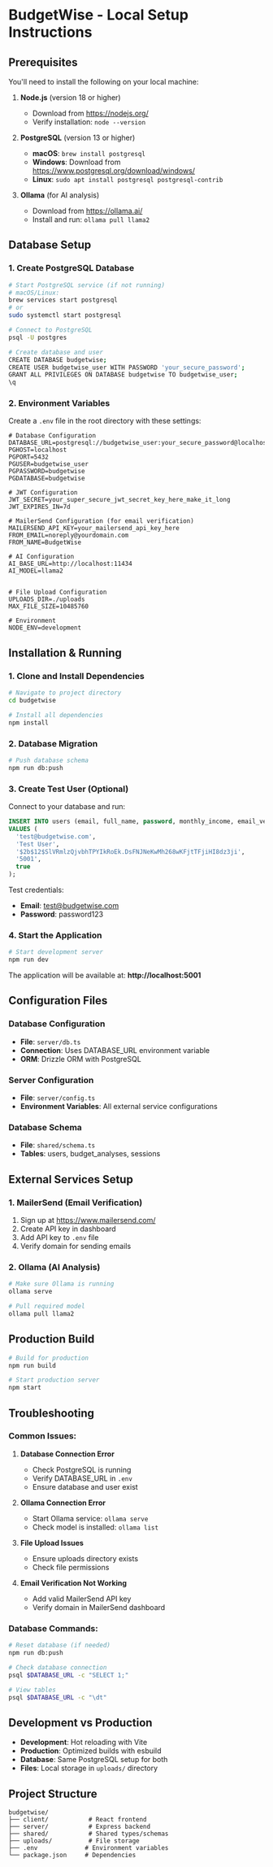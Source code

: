 # BudgetWise - Local Setup Instructions

## Prerequisites

You'll need to install the following on your local machine:

1. **Node.js** (version 18 or higher)
   - Download from https://nodejs.org/
   - Verify installation: `node --version`

2. **PostgreSQL** (version 13 or higher)
   - **macOS**: `brew install postgresql`
   - **Windows**: Download from https://www.postgresql.org/download/windows/
   - **Linux**: `sudo apt install postgresql postgresql-contrib`

3. **Ollama** (for AI analysis)
   - Download from https://ollama.ai/
   - Install and run: `ollama pull llama2`

## Database Setup

### 1. Create PostgreSQL Database

```bash
# Start PostgreSQL service (if not running)
# macOS/Linux:
brew services start postgresql
# or
sudo systemctl start postgresql

# Connect to PostgreSQL
psql -U postgres

# Create database and user
CREATE DATABASE budgetwise;
CREATE USER budgetwise_user WITH PASSWORD 'your_secure_password';
GRANT ALL PRIVILEGES ON DATABASE budgetwise TO budgetwise_user;
\q
```

### 2. Environment Variables

Create a `.env` file in the root directory with these settings:

```env
# Database Configuration
DATABASE_URL=postgresql://budgetwise_user:your_secure_password@localhost:5432/budgetwise
PGHOST=localhost
PGPORT=5432
PGUSER=budgetwise_user
PGPASSWORD=budgetwise
PGDATABASE=budgetwise

# JWT Configuration
JWT_SECRET=your_super_secure_jwt_secret_key_here_make_it_long
JWT_EXPIRES_IN=7d

# MailerSend Configuration (for email verification)
MAILERSEND_API_KEY=your_mailersend_api_key_here
FROM_EMAIL=noreply@yourdomain.com
FROM_NAME=BudgetWise

# AI Configuration
AI_BASE_URL=http://localhost:11434
AI_MODEL=llama2


# File Upload Configuration
UPLOADS_DIR=./uploads
MAX_FILE_SIZE=10485760

# Environment
NODE_ENV=development
```

## Installation & Running

### 1. Clone and Install Dependencies

```bash
# Navigate to project directory
cd budgetwise

# Install all dependencies
npm install
```

### 2. Database Migration

```bash
# Push database schema
npm run db:push
```

### 3. Create Test User (Optional)

Connect to your database and run:

```sql
INSERT INTO users (email, full_name, password, monthly_income, email_verified) 
VALUES (
  'test@budgetwise.com', 
  'Test User', 
  '$2b$12$SlVRmlzQjvbhTPYIkRoEk.DsFNJNeKwMh268wKFjtTFjiHI8dz3ji', 
  '5001', 
  true
);
```

Test credentials:
- **Email**: test@budgetwise.com
- **Password**: password123

### 4. Start the Application

```bash
# Start development server
npm run dev
```

The application will be available at: **http://localhost:5001**

## Configuration Files

### Database Configuration
- **File**: `server/db.ts`
- **Connection**: Uses DATABASE_URL environment variable
- **ORM**: Drizzle ORM with PostgreSQL

### Server Configuration
- **File**: `server/config.ts`
- **Environment Variables**: All external service configurations

### Database Schema
- **File**: `shared/schema.ts`
- **Tables**: users, budget_analyses, sessions

## External Services Setup

### 1. MailerSend (Email Verification)
1. Sign up at https://www.mailersend.com/
2. Create API key in dashboard
3. Add API key to `.env` file
4. Verify domain for sending emails

### 2. Ollama (AI Analysis)
```bash
# Make sure Ollama is running
ollama serve

# Pull required model
ollama pull llama2
```

## Production Build

```bash
# Build for production
npm run build

# Start production server
npm start
```

## Troubleshooting

### Common Issues:

1. **Database Connection Error**
   - Check PostgreSQL is running
   - Verify DATABASE_URL in `.env`
   - Ensure database and user exist

2. **Ollama Connection Error**
   - Start Ollama service: `ollama serve`
   - Check model is installed: `ollama list`

3. **File Upload Issues**
   - Ensure uploads directory exists
   - Check file permissions

4. **Email Verification Not Working**
   - Add valid MailerSend API key
   - Verify domain in MailerSend dashboard

### Database Commands:

```bash
# Reset database (if needed)
npm run db:push

# Check database connection
psql $DATABASE_URL -c "SELECT 1;"

# View tables
psql $DATABASE_URL -c "\dt"
```

## Development vs Production

- **Development**: Hot reloading with Vite
- **Production**: Optimized builds with esbuild
- **Database**: Same PostgreSQL setup for both
- **Files**: Local storage in `uploads/` directory

## Project Structure

```
budgetwise/
├── client/           # React frontend
├── server/           # Express backend
├── shared/           # Shared types/schemas
├── uploads/          # File storage
├── .env             # Environment variables
└── package.json     # Dependencies
```